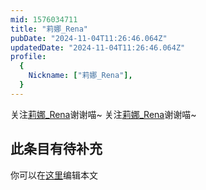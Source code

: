 ```yaml
---
mid: 1576034711
title: "莉娜_Rena"
pubDate: "2024-11-04T11:26:46.064Z"
updatedDate: "2024-11-04T11:26:46.064Z"
profile:
  {
    Nickname: ["莉娜_Rena"],
  }
---
```


关注[莉娜_Rena](https://space.bilibili.com/1576034711)谢谢喵~ 关注[莉娜_Rena](https://space.bilibili.com/1576034711)谢谢喵~

## 此条目有待补充
你可以在[这里](https://github.com/Yuhanawa/VTuber.ICU-Content/edit/master/v/莉娜_Rena/index.md)编辑本文
